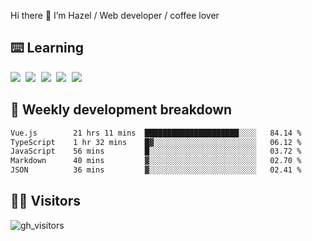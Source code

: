 
Hi there 👋 I’m Hazel / Web developer / coffee lover

## ⌨️ Learning

<samp>
 <a href="https://github.com/vuejs/core"><img src="https://api.iconify.design/logos:vue.svg" /></a>
  <a href="https://github.com/vuejs/core"><img src="https://api.iconify.design/logos:react.svg" /></a>
  <a href="https://github.com/vitejs/vite"><img src="https://api.iconify.design/logos:vitejs.svg" /></a>
  <a href="https://github.com/microsoft/TypeScript"><img src="https://api.iconify.design/logos:typescript-icon.svg" /></a> 
  <a href="https://github.com/unocss/unocss"><img src="https://api.iconify.design/logos:unocss.svg" /></a>
  

</samp>


## 🦀 Weekly development breakdown

<!--START_SECTION:waka-->

```txt
Vue.js        21 hrs 11 mins  █████████████████████░░░░   84.14 %
TypeScript    1 hr 32 mins    █▓░░░░░░░░░░░░░░░░░░░░░░░   06.12 %
JavaScript    56 mins         █░░░░░░░░░░░░░░░░░░░░░░░░   03.72 %
Markdown      40 mins         ▓░░░░░░░░░░░░░░░░░░░░░░░░   02.70 %
JSON          36 mins         ▓░░░░░░░░░░░░░░░░░░░░░░░░   02.41 %
```

<!--END_SECTION:waka-->
## 👬🏻 Visitors

![gh_visitors](https://profile-counter.glitch.me/Hazel-Lin/count.svg)

